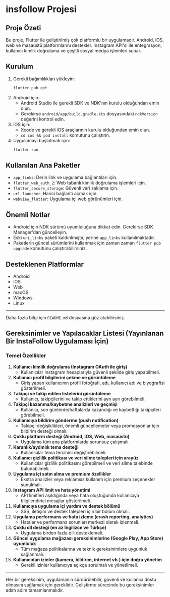 # insfollow Projesi

## Proje Özeti
Bu proje, Flutter ile geliştirilmiş çok platformlu bir uygulamadır. Android, iOS, web ve masaüstü platformlarını destekler. Instagram API'si ile entegrasyon, kullanıcı kimlik doğrulama ve çeşitli sosyal medya işlemleri sunar.

## Kurulum
1. Gerekli bağımlılıkları yükleyin:
   ```sh
   flutter pub get
   ```
2. Android için:
   - Android Studio ile gerekli SDK ve NDK'nın kurulu olduğundan emin olun.
   - Gerekirse `android/app/build.gradle.kts` dosyasındaki `ndkVersion` değerini kontrol edin.
3. iOS için:
   - Xcode ve gerekli iOS araçlarının kurulu olduğundan emin olun.
   - `cd ios && pod install` komutunu çalıştırın.
4. Uygulamayı başlatmak için:
   ```sh
   flutter run
   ```

## Kullanılan Ana Paketler
- `app_links`: Derin link ve uygulama bağlantıları için.
- `flutter_web_auth_2`: Web tabanlı kimlik doğrulama işlemleri için.
- `flutter_secure_storage`: Güvenli veri saklama için.
- `url_launcher`: Harici bağlantı açmak için.
- `webview_flutter`: Uygulama içi web görünümleri için.

## Önemli Notlar
- Android için NDK sürümü uyumluluğuna dikkat edin. Gerekirse SDK Manager'dan güncelleyin.
- Eski `uni_links` paketi kaldırılmıştır, yerine `app_links` kullanılmaktadır.
- Paketlerin güncel sürümlerini kullanmak için zaman zaman `flutter pub upgrade` komutunu çalıştırabilirsiniz.

## Desteklenen Platformlar
- Android
- iOS
- Web
- macOS
- Windows
- Linux

---
Daha fazla bilgi için `README.md` dosyasına göz atabilirsiniz. 


 


## Gereksinimler ve Yapılacaklar Listesi (Yayınlanan Bir InstaFollow Uygulaması İçin)

### Temel Özellikler
1. **Kullanıcı kimlik doğrulama (Instagram OAuth ile giriş)**
   - Kullanıcılar Instagram hesaplarıyla güvenli şekilde giriş yapabilmeli.
2. **Kullanıcı profil bilgilerini çekme ve görüntüleme**
   - Giriş yapan kullanıcının profil fotoğrafı, adı, kullanıcı adı ve biyografisi gösterilmeli.
3. **Takipçi ve takip edilen listelerini görüntüleme**
   - Kullanıcı, takipçilerini ve takip ettiklerini ayrı ayrı görebilmeli.
4. **Takipçi kazanma/kaybetme analizleri ve geçmişi**
   - Kullanıcı, son günlerde/haftalarda kazandığı ve kaybettiği takipçileri görebilmeli.
5. **Kullanıcıya bildirim gönderme (push notification)**
   - Takipçi değişiklikleri, önemli güncellemeler veya promosyonlar için bildirim desteği olmalı.
6. **Çoklu platform desteği (Android, iOS, Web, masaüstü)**
   - Uygulama tüm ana platformlarda sorunsuz çalışmalı.
7. **Karanlık/aydınlık tema desteği**
   - Kullanıcılar tema tercihini değiştirebilmeli.
8. **Kullanıcı gizlilik politikası ve veri silme talepleri için arayüz**
   - Kullanıcılar gizlilik politikasını görebilmeli ve veri silme talebinde bulunabilmeli.
9. **Uygulama içi satın alma ve premium özellikler**
   - Ekstra analizler veya reklamsız kullanım için premium seçenekler sunulmalı.
10. **Instagram API limit ve hata yönetimi**
    - API limitleri aşıldığında veya hata oluştuğunda kullanıcıya bilgilendirici mesajlar gösterilmeli.
11. **Kullanıcıya uygulama içi yardım ve destek bölümü**
    - SSS, iletişim ve destek talepleri için bir bölüm olmalı.
12. **Uygulama performans ve hata izleme (crash reporting, analytics)**
    - Hatalar ve performans sorunları merkezi olarak izlenmeli.
13. **Çoklu dil desteği (en az İngilizce ve Türkçe)**
    - Uygulama birden fazla dili desteklemeli.
14. **Güncel uygulama mağazası gereksinimlerine (Google Play, App Store) uyumluluk**
    - Tüm mağaza politikalarına ve teknik gereksinimlere uygunluk sağlanmalı.
15. **Kullanıcıdan izinler (kamera, bildirim, internet vb.) için doğru yönetim**
    - Gerekli izinler kullanıcıya açıkça sorulmalı ve yönetilmeli.

---
Her bir gereksinim, uygulamanın sürdürülebilir, güvenli ve kullanıcı dostu olmasını sağlamak için gereklidir. Geliştirme sürecinde bu gereksinimler adım adım tamamlanmalıdır. 